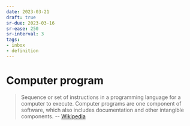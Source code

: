 ```yaml
---
date: 2023-03-21
draft: true
sr-due: 2023-03-16
sr-ease: 250
sr-interval: 3
tags:
- inbox
- definition
---
```


# Computer program

> Sequence or set of instructions in a programming language for a computer to execute.
> Computer programs are one component of software, which also includes documentation and other intangible components.
> -- [Wikipedia](https://en.wikipedia.org/wiki/Computer_program)